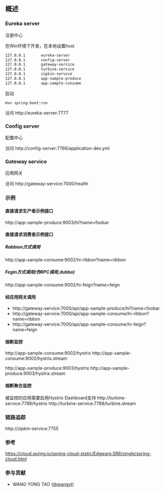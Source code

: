 ## 概述

### Eureka server

注册中心

在Win环境下开发，在本地设置host

``` bash
127.0.0.1 		eureka-server
127.0.0.1 		config-server
127.0.0.1 		gateway-service
127.0.0.1		turbine-service
127.0.0.1		zipkin-service
127.0.0.1 		app-sample-produce
127.0.0.1		app-sample-consume
```

启动
```shell script
mvn spring-boot:run
```

访问 http://eureka-server:7777

### Config server

配置中心

访问 http://config-server:7766/application-dev.yml

### Gateway service

应用网关

访问 http://gateway-service:7000/health

### 示例

#### 直接请求生产者示例接口
http://app-sample-produce:9003/hi?name=foobar

#### 直接请求消费者示例接口
##### Rabbion方式调用
http://app-sample-consume:9002/hi-ribbon?name=ribbon
##### Fegin方式调用(伪RPC调用,dubbo)
http://app-sample-consume:9002/hi-feign?name=feign

#### 经应用网关调用

* http://gateway-service:7000/api/app-sample-produce/hi?name=foobar
* http://gateway-service:7000/api/app-sample-consume/hi-ribbon?name=ribbon
* http://gateway-service:7000/api/app-sample-consume/hi-feign?name=feign

#### 熔断监控

http://app-sample-consume:9002/hystrix
http://app-sample-consume:9002/hystrix.stream

http://app-sample-produce:9003/hystrix
http://app-sample-produce:9003/hystrix.stream


#### 熔断聚合监控

被监控的应用需要启用Hystrix Dashboard支持
http://turbine-service:7788/hystrix
http://turbine-service:7788/turbine.stream

### 链路追踪

http://zipkin-service:7755

### 参考

https://cloud.spring.io/spring-cloud-static/Edgware.SR6/single/spring-cloud.html

### 参与贡献
    
* WANG YONG TAO ([@wangyt](https://yongtao.wang))